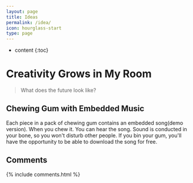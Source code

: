 ```yaml
---
layout: page
title: Ideas
permalink: /idea/
icon: hourglass-start
type: page
---
```


* content
{:toc}
# Creativity Grows in My Room
> What does the future look like?

## Chewing Gum with Embedded Music
Each piece in a pack of chewing gum contains an embedded song(demo version). 
When you chew it. You can hear the song. Sound is conducted in your bone, so you won't disturb other people.
If you bin your gum, you'll have the opportunity to be able to download the song for free.


## Comments

{% include comments.html %}
